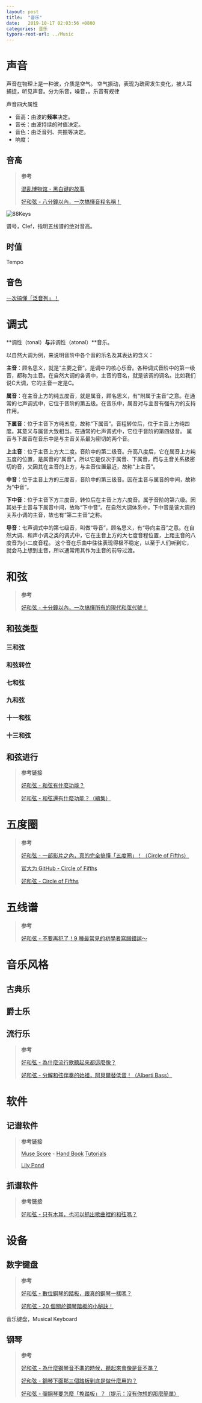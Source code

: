 ```yaml
---
layout: post
title:  "音乐"
date:   2019-10-17 02:03:56 +0800
categories: 音乐
typora-root-url: ../Music
---
```


# 声音

声音在物理上是一种波，介质是空气。 空气振动，表现为疏密发生变化，被人耳捕捉，听见声音。分为乐音，噪音，。乐音有规律

声音四大属性

* 音高：由波的**频率**决定。
* 音长：由波持续的时值决定。
* 音色：由泛音列、共振等决定。
* 响度：

## 音高

> **参考**
>
> [混乱博物馆 - 黑白键的故事](https://www.bilibili.com/video/av24192038)
>
> [好和弦 - 八分鐘以內，一次搞懂音程名稱！](https://www.youtube.com/watch?v=QLDktqMxgmY&t=9s)

![88Keys](/88Keys.svg)

谱号，Clef，指明五线谱的绝对音高。

## 时值

Tempo

## 音色

[一次搞懂「泛音列」！](https://www.youtube.com/watch?v=0iJmDhNocaQ)

# 调式

**调性（tonal）**与**非调性（atonal）**音乐。

以自然大调为例，来说明音阶中各个音的乐名及其表达的含义：

**主音**：顾名思义，就是“主要之音”。是调中的核心乐音。各种调式音阶中的第一级音，都称为主音。在自然大调的各调中，主音的音名，就是该调的调名。比如我们说C大调，它的主音一定是C。

**属音**：在主音上方的纯五度音，就是属音，顾名思义，有“附属于主音”之意。在通常的七声调式中，它位于音阶的第五级。在音乐中，属音对与主音有强有力的支持作用。

**下属音**：位于主音下方纯五度，故称“下属音”。音程转位后，位于主音上方纯四度。其意义与属音大致相当。在通常的七声调式中，它位于音阶的第四级音。
 属音与下属音在音乐中是与主音关系最为密切的两个音。

**上主音**：位于主音上方大二度。音阶中的第二级音。升高八度后，它在属音上方纯五度的位置，是属音的“属音”。所以它是仅次于属音、下属音，而与主音关系极密切的音，又因其在主音的上方，与主音位置最近，故称“上主音”。

**中音**：位于主音上方的三度音，音阶中的第三级音。因在主音与属音的中间，故称为“中音”。

**下中音**：位于主音下方三度音，转位后在主音上方六度音。属于音阶的第六级。因其处于主音与下属音中间，故称“下中音”。在自然大调体系中，下中音是该大调的关系小调的主音，故也有“第二主音”之称。

**导音**：七声调式中的第七级音，叫做“导音”，顾名思义，有“导向主音”之意。在自然大调、和声小调之类的调式中，它在主音上方的大七度音程位置，上距主音的八度音为小二度音程。
 这个音在乐曲中往往表现得极不稳定，以至于人们听到它，就会马上想到主音，所以通常用其作为主音的前导过渡。

# 和弦

> **参考**
>
> [好和弦 - 十分鐘以內，一次搞懂所有的現代和弦代號！](https://www.youtube.com/watch?v=I0y2LY4sPZA)

## 和弦类型

### 三和弦

### 和弦转位

### 七和弦

### 九和弦

### 十一和弦

### 十三和弦

## 和弦进行

> **参考链接**
>
> [好和弦 - 和弦有什麼功能？](https://www.youtube.com/watch?v=kMlJSwFAiTU&t=83s)
>
>  [好和弦 - 和弦還有什麼功能？（續集）](https://www.youtube.com/watch?v=1USZt8fx82U)

# 五度圈

> **参考**
>
> [好和弦 - 一部影片之內，真的完全搞懂「五度圈」！（Circle of Fifths）](https://www.youtube.com/watch?v=EyF7EBnmdEs)
>
> [官大为 GitHub - Circle of Fifths](https://github.com/wiwikuan/wiwi-circleOfFifths)
>
> [好和弦 - Circle of Fifths](http://nicechord.com/circle/)

# 五线谱

> **参考**
>
> [好和弦 - 不要再犯了！9 種最常見的初學者寫譜錯誤～](https://www.youtube.com/watch?v=EstyZ4Obepk)
>
> 

# 音乐风格

## 古典乐

## 爵士乐

## 流行乐

> **参考**
>
> [好和弦 - 為什麼流行歌聽起來都這麼像？](https://www.youtube.com/watch?v=wxJImbUCyJw)
>
> [好和弦 - 分解和弦伴奏的始祖，阿貝爾替低音！（Alberti Bass）](https://www.youtube.com/watch?v=lmo36o2DExs)
>
> 

# 软件

## 记谱软件

> **参考链接**
>
> [Muse Score](https://musescore.org) - [Hand Book](https://musescore.org/en/handbook)  [Tutorials](https://musescore.org/en/tutorials) 
>
> [Lily Pond](http://lilypond.org)

## 抓谱软件

> **参考链接**
>
> [好和弦 - 只有木耳，也可以抓出歌曲裡的和弦嗎？](https://www.youtube.com/watch?v=DA3-sINdvHk)

# 设备

## 数字键盘

> **参考**
>
> [好和弦 - 數位鋼琴的踏板，跟真的鋼琴一樣嗎？](https://www.youtube.com/watch?v=wq2KjhKhJN8)
>
> [好和弦 - 20 個關於鋼琴踏板的小秘訣！](https://www.youtube.com/watch?v=-aDk5KIRHis)

音乐键盘，Musical Keyboard

## 钢琴

> **参考**
>
> [好和弦 - 為什麼鋼琴音不準的時候，聽起來會像是音不準？](https://www.youtube.com/watch?v=qSztFE--FuA)
>
> [好和弦 - 鋼琴下面那三個踏板到底是做什麼用的？](https://www.youtube.com/watch?v=vOqEKw1zsgI)
>
> [好和弦 - 彈鋼琴要怎麼「換踏板」？（提示：沒有你想的那麼簡單）](https://www.youtube.com/watch?v=4__iwk9Z4_0)